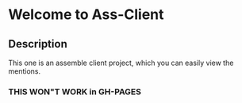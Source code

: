 # Welcome to Ass-Client

## Description

This one is an assemble client project, which you can easily view the mentions.

### THIS WON"T WORK in GH-PAGES
